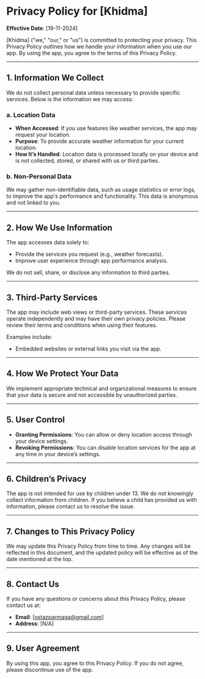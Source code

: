 # Privacy Policy for [Khidma]

**Effective Date**: [19-11-2024]

[Khidma] ("we," "our," or "us") is committed to protecting your privacy. This Privacy Policy outlines how we handle your information when you use our app. By using the app, you agree to the terms of this Privacy Policy.

---

## 1. Information We Collect
We do not collect personal data unless necessary to provide specific services. Below is the information we may access:

### a. Location Data
- **When Accessed**: If you use features like weather services, the app may request your location.
- **Purpose**: To provide accurate weather information for your current location.
- **How It’s Handled**: Location data is processed locally on your device and is not collected, stored, or shared with us or third parties.

### b. Non-Personal Data
We may gather non-identifiable data, such as usage statistics or error logs, to improve the app's performance and functionality. This data is anonymous and not linked to you.

---

## 2. How We Use Information
The app accesses data solely to:
- Provide the services you request (e.g., weather forecasts).
- Improve user experience through app performance analysis.

We do not sell, share, or disclose any information to third parties.

---

## 3. Third-Party Services
The app may include web views or third-party services. These services operate independently and may have their own privacy policies. Please review their terms and conditions when using their features.

Examples include:
- Embedded websites or external links you visit via the app.

---

## 4. How We Protect Your Data
We implement appropriate technical and organizational measures to ensure that your data is secure and not accessible by unauthorized parties.

---

## 5. User Control
- **Granting Permissions**: You can allow or deny location access through your device settings.
- **Revoking Permissions**: You can disable location services for the app at any time in your device’s settings.

---

## 6. Children’s Privacy
The app is not intended for use by children under 13. We do not knowingly collect information from children. If you believe a child has provided us with information, please contact us to resolve the issue.

---

## 7. Changes to This Privacy Policy
We may update this Privacy Policy from time to time. Any changes will be reflected in this document, and the updated policy will be effective as of the date mentioned at the top.

---

## 8. Contact Us
If you have any questions or concerns about this Privacy Policy, please contact us at:
- **Email**: [ostazparmaga@gmail.com]
- **Address**: [N/A]

---

## 9. User Agreement
By using this app, you agree to this Privacy Policy. If you do not agree, please discontinue use of the app.
